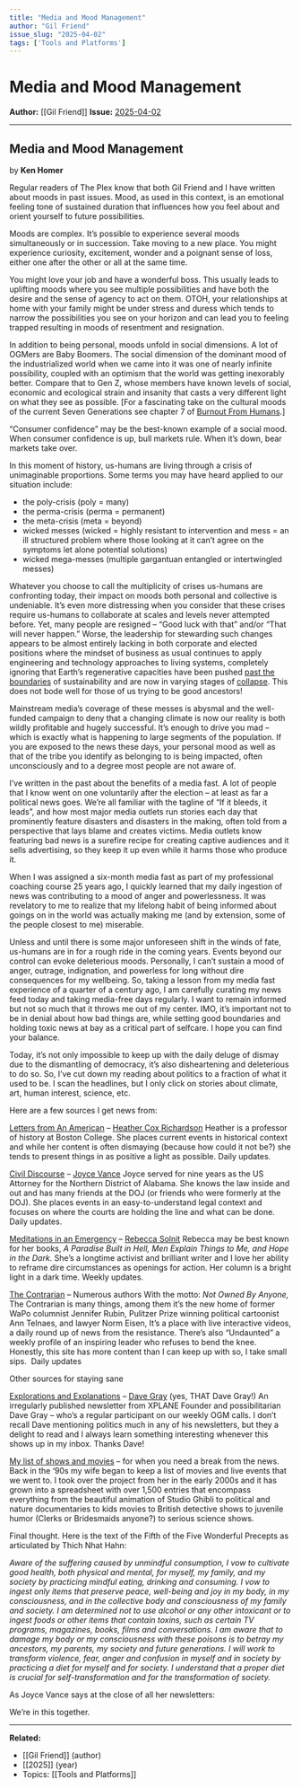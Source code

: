 ```yaml
---
title: "Media and Mood Management"
author: "Gil Friend"
issue_slug: "2025-04-02"
tags: ['Tools and Platforms']
---
```


# Media and Mood Management

**Author:** [[Gil Friend]]
**Issue:** [2025-04-02](https://plex.collectivesensecommons.org/2025-04-02/)

---

## Media and Mood Management
by **Ken Homer**

Regular readers of The Plex know that both Gil Friend and I have written about moods in past issues. Mood, as used in this context, is an emotional feeling tone of sustained duration that influences how you feel about and orient yourself to future possibilities. 

Moods are complex. It’s possible to experience several moods simultaneously or in succession. Take moving to a new place. You might experience curiosity, excitement, wonder and a poignant sense of loss, either one after the other or all at the same time.

You might love your job and have a wonderful boss. This usually leads to uplifting moods where you see multiple possibilities and have both the desire and the sense of agency to act on them. OTOH, your relationships at home with your family might be under stress and duress which tends to narrow the possibilities you see on your horizon and can lead you to feeling trapped resulting in moods of resentment and resignation.

In addition to being personal, moods unfold in social dimensions. A lot of OGMers are Baby Boomers. The social dimension of the dominant mood of the industrialized world when we came into it was one of nearly infinite possibility, coupled with an optimism that the world was getting inexorably better. Compare that to Gen Z, whose members have known levels of social, economic and ecological strain and insanity that casts a very different light on what they see as possible. [For a fascinating take on the cultural moods of the current Seven Generations see chapter 7 of [Burnout From Humans](https://www.burnoutfromhumans.net/).]

“Consumer confidence” may be the best-known example of a social mood. When consumer confidence is up, bull markets rule. When it’s down, bear markets take over. 

In this moment of history, us-humans are living through a crisis of unimaginable proportions. Some terms you may have heard applied to our situation include:

- the poly-crisis (poly = many)
- the perma-crisis (perma = permanent)
- the meta-crisis (meta = beyond)
- wicked messes (wicked = highly resistant to intervention and mess = an ill structured problem where those looking at it can’t agree on the symptoms let alone potential solutions)
- wicked mega-messes (multiple gargantuan entangled or intertwingled messes) 

Whatever you choose to call the multiplicity of crises us-humans are confronting today, their impact on moods both personal and collective is undeniable. It’s even more distressing when you consider that these crises require us-humans to collaborate at scales and levels never attempted before. Yet, many people are resigned – “Good luck with that” and/or “That will never happen.” Worse, the leadership for stewarding such changes appears to be almost entirely lacking in both corporate and elected positions where the mindset of business as usual continues to apply engineering and technology approaches to living systems, completely ignoring that Earth’s regenerative capacities have been pushed [past the boundaries](https://www.stockholmresilience.org/research/planetary-boundaries.html) of sustainability and are now in varying stages of [collapse](https://www.deepadaptation.info/). This does not bode well for those of us trying to be good ancestors!

Mainstream media’s coverage of these messes is abysmal and the well-funded campaign to deny that a changing climate is now our reality is both wildly profitable and hugely successful. It’s enough to drive you mad – which is exactly what is happening to large segments of the population. If you are exposed to the news these days, your personal mood as well as that of the tribe you identify as belonging to is being impacted, often unconsciously and to a degree most people are not aware of.

I’ve written in the past about the benefits of a media fast. A lot of people that I know went on one voluntarily after the election – at least as far a political news goes. We’re all familiar with the tagline of “If it bleeds, it leads”, and how most major media outlets run stories each day that prominently feature disasters and disasters in the making, often told from a perspective that lays blame and creates victims. Media outlets know featuring bad news is a surefire recipe for creating captive audiences and it sells advertising, so they keep it up even while it harms those who produce it.

When I was assigned a six-month media fast as part of my professional coaching course 25 years ago, I quickly learned that my daily ingestion of news was contributing to a mood of anger and powerlessness. It was revelatory to me to realize that my lifelong habit of being informed about goings on in the world was actually making me (and by extension, some of the people closest to me) miserable.

Unless and until there is some major unforeseen shift in the winds of fate, us-humans are in for a rough ride in the coming years. Events beyond our control can evoke deleterious moods. Personally, I can’t sustain a mood of anger, outrage, indignation, and powerless for long without dire consequences for my wellbeing. So, taking a lesson from my media fast experience of a quarter of a century ago, I am carefully curating my news feed today and taking media-free days regularly. I want to remain informed but not so much that it throws me out of my center. IMO, it’s important not to be in denial about how bad things are, while setting good boundaries and holding toxic news at bay as a critical part of selfcare. I hope you can find your balance.

Today, it’s not only impossible to keep up with the daily deluge of dismay due to the dismantling of democracy, it’s also disheartening and deleterious to do so. So, I’ve cut down my reading about politics to a fraction of what it used to be. I scan the headlines, but I only click on stories about climate, art, human interest, science, etc.

Here are a few sources I get news from:

[Letters from An American](https://heathercoxrichardson.substack.com/) – [Heather Cox Richardson](https://en.wikipedia.org/wiki/Heather_Cox_Richardson)
Heather is a professor of history at Boston College. She places current events in historical context and while her content is often dismaying (because how could it not be?) she tends to present things in as positive a light as possible. Daily updates.

[Civil Discourse](https://joycevance.substack.com/) – [Joyce Vance](https://en.wikipedia.org/wiki/Joyce_Vance)
Joyce served for nine years as the US Attorney for the Northern District of Alabama. She knows the law inside and out and has many friends at the DOJ (or friends who were formerly at the DOJ). She places events in an easy-to-understand legal context and focuses on where the courts are holding the line and what can be done. Daily updates.

[Meditations in an Emergency](https://www.meditationsinanemergency.com/) – [Rebecca Solnit](https://en.wikipedia.org/wiki/Rebecca_Solnit)
Rebecca may be best known for her books, *A Paradise Built in Hell, Men Explain Things to Me, *and* Hope in the Dark*. She’s a longtime activist and brilliant writer and I love her ability to reframe dire circumstances as openings for action. Her column is a bright light in a dark time. Weekly updates.

[The Contrarian](https://contrarian.substack.com/) – Numerous authors
With the motto: *Not Owned By Anyone,* The Contrarian is many things, among them it’s the new home of former WaPo columnist Jennifer Rubin, Pulitzer Prize winning political cartoonist Ann Telnaes, and lawyer Norm Eisen, It’s a place with live interactive videos, a daily round up of news from the resistance. There’s also “Undaunted” a weekly profile of an inspiring leader who refuses to bend the knee. Honestly, this site has more content than I can keep up with so, I take small sips.  Daily updates

Other sources for staying sane

[Explorations and Explanations](https://xplaner.substack.com/) – [Dave Gray](https://xplaner.com/bio/) (yes, THAT Dave Gray!)
An irregularly published newsletter from XPLANE Founder and possibilitarian Dave Gray – who’s a regular participant on our weekly OGM calls. I don’t recall Dave mentioning politics much in any of his newsletters, but they a delight to read and I always learn something interesting whenever this shows up in my inbox. Thanks Dave!

[My list of shows and movies](https://docs.google.com/spreadsheets/d/10nrtZ3ndFvdVbBA65l_SoAOnJpxv6ln7/edit?usp=sharing&ouid=115866380437705118974&rtpof=true&sd=true) – for when you need a break from the news.
Back in the ‘90s my wife began to keep a list of movies and live events that we went to. I took over the project from her in the early 2000s and it has grown into a spreadsheet with over 1,500 entries that encompass everything from the beautiful animation of Studio Ghibli to political and nature documentaries to kids movies to British detective shows to juvenile humor (Clerks or Bridesmaids anyone?) to serious science shows. 

Final thought. Here is the text of the Fifth of the Five Wonderful Precepts as articulated by Thich Nhat Hahn:

*Aware of the suffering caused by unmindful consumption, I vow to cultivate good health, both physical and mental, for myself, my family, and my society by practicing mindful eating, drinking and consuming. I vow to ingest only items that preserve peace, well-being and joy in my body, in my consciousness, and in the collective body and consciousness of my family and society. I am determined not to use alcohol or any other intoxicant or to ingest foods or other items that contain toxins, such as certain TV programs, magazines, books, films and conversations. I am aware that to damage my body or my consciousness with these poisons is to betray my ancestors, my parents, my society and future generations. I will work to transform violence, fear, anger and confusion in myself and in society by practicing a diet for myself and for society. I understand that a proper diet is crucial for self-transformation and for the transformation of society.*

As Joyce Vance says at the close of all her newsletters: 

We’re in this together.

---

**Related:**
- [[Gil Friend]] (author)
- [[2025]] (year)
- Topics: [[Tools and Platforms]]

